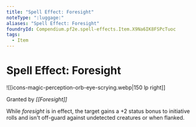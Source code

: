 ```yaml
---
title: "Spell Effect: Foresight"
noteType: ":luggage:"
aliases: "Spell Effect: Foresight"
foundryId: Compendium.pf2e.spell-effects.Item.X9Na6IK8FSPcTuoc
tags:
  - Item
---
```


# Spell Effect: Foresight
![[icons-magic-perception-orb-eye-scrying.webp|150 lp right]]

Granted by _[[Foresight]]_

While _foresight_ is in effect, the target gains a +2 status bonus to initiative rolls and isn't off-guard against undetected creatures or when flanked.
